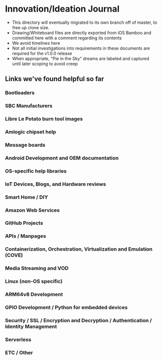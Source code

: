 # Innovation/Ideation Journal
- This directory will eventually migrated to its own branch off of master, to free up clone size.
- Drawing/Whiteboard files are directly exported from iOS Bamboo and committed here with a comment regarding its contents
- We avoid timelines here
- Not all initial investigations into requirements in these documents are required for the v1.0.0 release
- When appropriate, "Pie in the Sky" dreams are labeled and captured until later scoping to avoid creep

## Links we've found helpful so far

### Bootloaders

### SBC Manufacturers

### Libre Le Potato burn tool images 

### Amlogic chipset help 

### Message boards

### Android Development and OEM documentation

### OS-specific help libraries

### IoT Devices, Blogs, and Hardware reviews

### Smart Home / DIY

### Amazon Web Services

### GitHub Projects

### APIs / Manpages

### Containerization, Orchestration, Virtualization and Emulation (COVE)

### Media Streaming and VOD

### Linux (non-OS specific)

### ARM64v8 Development

### GPIO Development / Python for embedded devices

### Security / SSL / Encryption and Decryption / Authentication / Identity Management

### Serverless

### ETC / Other
